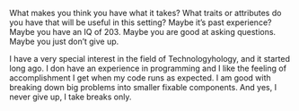 What makes you think you have what it takes? What traits or 
attributes do you have that will be useful in this setting? Maybe it’s past experience? Maybe you have an IQ of 203.
 Maybe you are good at asking questions. Maybe you just don’t give up.

 I have a very special interest  in the field of Technologyhology, and it started long ago.
 I don have an experience in programming and I like the feeling of accomplishment I get when my code runs as expected.
 I am good with breaking down big problems into smaller fixable components. And yes, I never give up, I take breaks only.